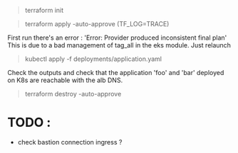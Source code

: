 
> terraform init

> terraform apply -auto-approve   (TF_LOG=TRACE)

First run there's an error : 'Error: Provider produced inconsistent final plan'
This is due to a bad management of tag_all in the eks module. Just relaunch

> kubectl apply -f deployments/application.yaml

Check the outputs and check that the application 'foo' and 'bar' deployed on K8s are reachable with the alb DNS.

> terraform destroy -auto-approve

# TODO : 
 * check bastion connection ingress ?
